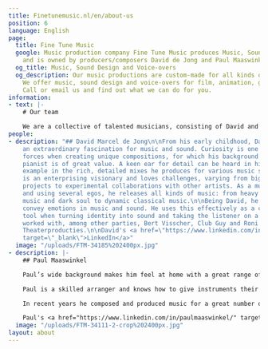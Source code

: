 ```yaml
---
title: Finetunemusic.nl/en/about-us
position: 6
language: English
page:
  title: Fine Tune Music
  google: Music production company Fine Tune Music produces Music, Sound and Voice-overs
    and is owned by producers/composers David de Jong and Paul Maaswinkel.
  og_title: Music, Sound Design and Voice-overs
  og_description: Our music productions are custom-made for all kinds of projects.
    We offer music, sound design and voice-overs for film, animation, games and commercials.
    Call or email us and find out what we can do for you.
information:
- text: |-
    # Our team

    We are a collective of talented musicians, consisting of David and Paul, who are both composers and music producers and who work as a team. Diversity is in our DNA, as you can hear from our portfolio. Our team consists of committed professionals. Our job is to create something unique, using our knowledge to comply with your wishes.
people:
- description: "## David Marcel de Jong\n\nFrom his early childhood, David has had
    an extraordinary fascination for music and sound. Curiosity is one of his driving
    forces when creating unique compositions, for which his background as a classical
    pianist is of great value. A keen ear for detail can be heard in his music, for
    example in the rich, detailed mixes he produces for various music styles. \n\nDavid
    is an enterprising visionary and loves challenges, varying from big commercial
    projects to experimental collaborations with other artists. As a musical jack-of-all-trades
    and using several egos, he releases all kinds of music: from heavy electronic
    music and dark soul to dynamic classical music.\n\nBeing David, he knows how to
    convey emotions in music and sound. He uses this effectively as a communication
    tool when turning identity into sound and taking the listener on a journey. David
    worked with, among other parties, Bert Visscher, Club Guy and Roni and Van Engelenburg
    Theaterproducties.\n\nDavid's <a href=\"https://www.linkedin.com/in/finetunemusic/\"
    target=\"_blank\">LinkedIn</a>"
  image: "/uploads/FTM-34185%202400px.jpg"
- description: |-
    ## Paul Maaswinkel

    Paul’s wide background makes him feel at home with a great range of styles. His work as a songwriter and producer varies from writing catchy pop songs to making bold, dirty beats, in which distinct grooves always stand out.

    Paul is a skilled arranger and knows how to give instruments their own space in orchestral cinematic scores, swinging jazz harmonies, as well as in compact song structures. He refined this craft, writing vocal arrangements, which have won him several international awards.

    In recent years he composed and produced music for a great number of theatre plays as in-house composer for Theater Young Ones. Here he developed a keen sense for telling stories through music, in a way that really moves the listener. This is also reflected in Paul’s enthusiastic way of communicating with other artists, both in and outside the studio. Typhoon, Akwasi and The Cool Quest are among the artists he worked with.

    Paul's <a href="https://www.linkedin.com/in/paulmaaswinkel/" target="_blank">LinkedIn</a>
  image: "/uploads/FTM-34111-2-crop%202400px.jpg"
layout: about
---
```


